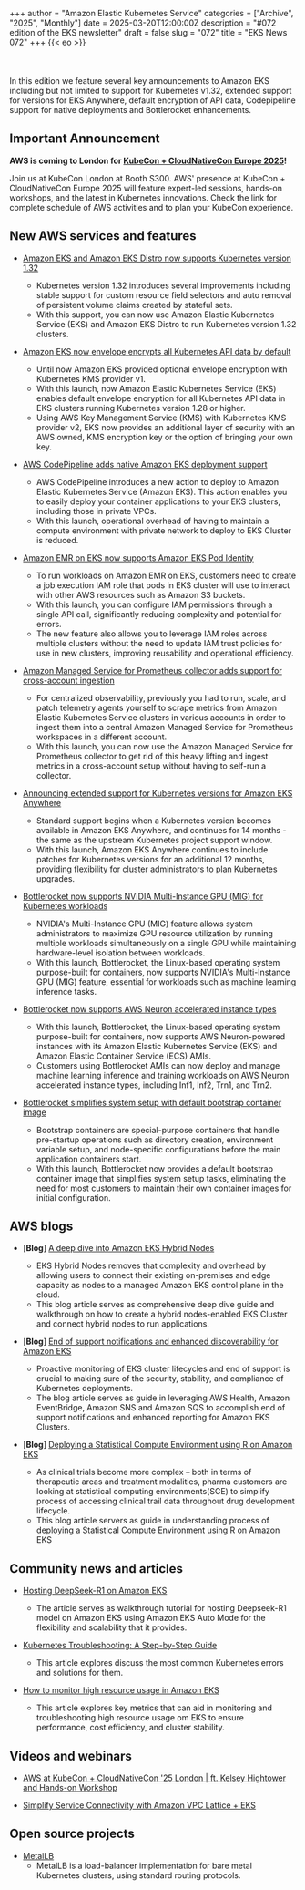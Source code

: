 +++
author = "Amazon Elastic Kubernetes Service"
categories = ["Archive", "2025", "Monthly"]
date = 2025-03-20T12:00:00Z
description = "#072 edition of the EKS newsletter"
draft = false
slug = "072"
title = "EKS News 072"
+++
{{< eo >}}
<br/><br/><br/><br/>
In this edition we feature several key announcements to Amazon EKS including but not limited to support for Kubernetes v1.32, extended support for versions for EKS Anywhere, default encryption of API data, Codepipeline support for native deployments and Bottlerocket enhancements.

## Important Announcement

**AWS is coming to London for [KubeCon + CloudNativeCon Europe 2025](https://aws.amazon.com/kubernetes/kubecon-london-2025/)!**

Join us at KubeCon London at Booth S300. AWS' presence at KubeCon + CloudNativeCon Europe 2025 will feature expert-led sessions, hands-on workshops, and the latest in Kubernetes innovations. Check the link for complete schedule of AWS activities and to plan your KubeCon experience.

## New AWS services and features

* [Amazon EKS and Amazon EKS Distro now supports Kubernetes version 1.32](https://aws.amazon.com/about-aws/whats-new/2025/01/amazon-eks-eks-distro-kubernetes-version-1-32/)
  * Kubernetes version 1.32 introduces several improvements including stable support for custom resource field selectors and auto removal of persistent volume claims created by stateful sets.
  * With this support, you can now use Amazon Elastic Kubernetes Service (EKS) and Amazon EKS Distro to run Kubernetes version 1.32 clusters.

* [Amazon EKS now envelope encrypts all Kubernetes API data by default](https://aws.amazon.com/about-aws/whats-new/2025/03/amazon-eks-envelope-encrypts-kubernetes-api-data-default/)
  * Until now Amazon EKS provided optional envelope encryption with Kubernetes KMS provider v1.
  * With this launch, now Amazon Elastic Kubernetes Service (EKS) enables default envelope encryption for all Kubernetes API data in EKS clusters running Kubernetes version 1.28 or higher.
  * Using AWS Key Management Service (KMS) with Kubernetes KMS provider v2, EKS now provides an additional layer of security with an AWS owned, KMS encryption key or the option of bringing your own key.

* [AWS CodePipeline adds native Amazon EKS deployment support](https://aws.amazon.com/about-aws/whats-new/2025/02/aws-codepipeline-native-amazon-eks-deployment-support/)
  * AWS CodePipeline introduces a new action to deploy to Amazon Elastic Kubernetes Service (Amazon EKS). This action enables you to easily deploy your container applications to your EKS clusters, including those in private VPCs.
  * With this launch, operational overhead of having to maintain a compute environment with private network to deploy to EKS Cluster is reduced.

* [Amazon EMR on EKS now supports Amazon EKS Pod Identity](https://aws.amazon.com/about-aws/whats-new/2025/03/amazon-emr-eks-eks-pod-identity/)
  * To run workloads on Amazon EMR on EKS, customers need to create a job execution IAM role that pods in EKS cluster will use to interact with other AWS resources such as Amazon S3 buckets.
  * With this launch, you can configure IAM permissions through a single API call, significantly reducing complexity and potential for errors.
  * The new feature also allows you to leverage IAM roles across multiple clusters without the need to update IAM trust policies for use in new clusters, improving reusability and operational efficiency.

* [Amazon Managed Service for Prometheus collector adds support for cross-account ingestion](https://aws.amazon.com/about-aws/whats-new/2025/03/amazon-emr-eks-eks-pod-identity/)
  * For centralized observability, previously you had to run, scale, and patch telemetry agents yourself to scrape metrics from Amazon Elastic Kubernetes Service clusters in various accounts in order to ingest them into a central Amazon Managed Service for Prometheus workspaces in a different account.
  * With this launch, you can now use the Amazon Managed Service for Prometheus collector to get rid of this heavy lifting and ingest metrics in a cross-account setup without having to self-run a collector.

* [Announcing extended support for Kubernetes versions for Amazon EKS Anywhere](https://aws.amazon.com/about-aws/whats-new/2025/02/kubernetes-versions-amazon-eks-anywhere/)
  * Standard support begins when a Kubernetes version becomes available in Amazon EKS Anywhere, and continues for 14 months - the same as the upstream Kubernetes project support window.
  * With this launch, Amazon EKS Anywhere continues to include patches for Kubernetes versions for an additional 12 months, providing flexibility for cluster administrators to plan Kubernetes upgrades.

* [Bottlerocket now supports NVIDIA Multi-Instance GPU (MIG) for Kubernetes workloads](https://aws.amazon.com/about-aws/whats-new/2025/03/bottlerocket-nvidia-multi-instance-gpu-mig-kubernetes-workloads/)
  * NVIDIA's Multi-Instance GPU (MIG) feature allows system administrators to maximize GPU resource utilization by running multiple workloads simultaneously on a single GPU while maintaining hardware-level isolation between workloads.
  * With this launch, Bottlerocket, the Linux-based operating system purpose-built for containers, now supports NVIDIA's Multi-Instance GPU (MIG) feature, essential for workloads such as machine learning inference tasks.

* [Bottlerocket now supports AWS Neuron accelerated instance types](https://aws.amazon.com/about-aws/whats-new/2025/03/bottlerocket-aws-neuron-accelerated-instance-types/)
  * With this launch, Bottlerocket, the Linux-based operating system purpose-built for containers, now supports AWS Neuron-powered instances with its Amazon Elastic Kubernetes Service (EKS) and Amazon Elastic Container Service (ECS) AMIs.
  * Customers using Bottlerocket AMIs can now deploy and manage machine learning inference and training workloads on AWS Neuron accelerated instance types, including Inf1, Inf2, Trn1, and Trn2.

* [Bottlerocket simplifies system setup with default bootstrap container image](https://aws.amazon.com/about-aws/whats-new/2025/03/bottlerocket-system-setup-bootstrap-container-image/)
  * Bootstrap containers are special-purpose containers that handle pre-startup operations such as directory creation, environment variable setup, and node-specific configurations before the main application containers start.
  * With this launch, Bottlerocket now provides a default bootstrap container image that simplifies system setup tasks, eliminating the need for most customers to maintain their own container images for initial configuration.

## AWS blogs

* [**Blog**] [A deep dive into Amazon EKS Hybrid Nodes](https://aws.amazon.com/blogs/containers/a-deep-dive-into-amazon-eks-hybrid-nodes/)
  * EKS Hybrid Nodes removes that complexity and overhead by allowing users to connect their existing on-premises and edge capacity as nodes to a managed Amazon EKS control plane in the cloud.
  * This blog article serves as comprehensive deep dive guide and walkthrough on how to create a hybrid nodes-enabled EKS Cluster and connect hybrid nodes to run applications.

* [**Blog**] [End of support notifications and enhanced discoverability for Amazon EKS](https://aws.amazon.com/blogs/containers/end-of-support-notifications-and-enhanced-discoverability-for-amazon-eks/)
  * Proactive monitoring of EKS cluster lifecycles and end of support is crucial to making sure of the security, stability, and compliance of Kubernetes deployments.
  * The blog article serves as guide in leveraging AWS Health, Amazon EventBridge, Amazon SNS and Amazon SQS to accomplish end of support notifications and enhanced reporting for Amazon EKS Clusters.

* [**Blog**] [Deploying a Statistical Compute Environment using R on Amazon EKS](https://aws.amazon.com/blogs/industries/deploying-a-statistical-compute-environment-using-r-on-amazon-eks/)
  * As clinical trials become more complex – both in terms of therapeutic areas and treatment modalities, pharma customers are looking at statistical computing environments(SCE) to simplify process of accessing clinical trail data throughout drug development lifecycle.
  * This blog article servers as guide in understanding process of deploying a Statistical Compute Environment using R on Amazon EKS

## Community news and articles

* [Hosting DeepSeek-R1 on Amazon EKS](https://community.aws/content/2sJofoAecl6jVdDwVqglbZwKz2E/hosting-deepseek-r1-on-amazon-eks)
  * The article serves as walkthrough tutorial for hosting Deepseek-R1 model on Amazon EKS using Amazon EKS Auto Mode for the flexibility and scalability that it provides.

* [Kubernetes Troubleshooting: A Step-by-Step Guide](https://www.cncf.io/blog/2025/03/13/kubernetes-troubleshooting-a-step-by-step-guide/)
  * This article explores discuss the most common Kubernetes errors and solutions for them.

* [How to monitor high resource usage in Amazon EKS](https://repost.aws/articles/AR6-LmkFXTS2W-zmXgUwY4PQ/how-to-monitor-high-resource-usage-in-amazon-eks)
  * This article explores key metrics that can aid in monitoring and troubleshooting high resource usage om EKS to ensure performance, cost efficiency, and cluster stability.

## Videos and webinars

* [AWS at KubeCon + CloudNativeCon '25 London | ft. Kelsey Hightower and Hands-on Workshop](https://www.youtube.com/watch?v=saKF81iIBLQ)

* [Simplify Service Connectivity with Amazon VPC Lattice + EKS](https://www.youtube.com/watch?v=BPej6sVQkI4)

## Open source projects

* [MetalLB](https://metallb.io/)
  * MetalLB is a load-balancer implementation for bare metal Kubernetes clusters, using standard routing protocols.
